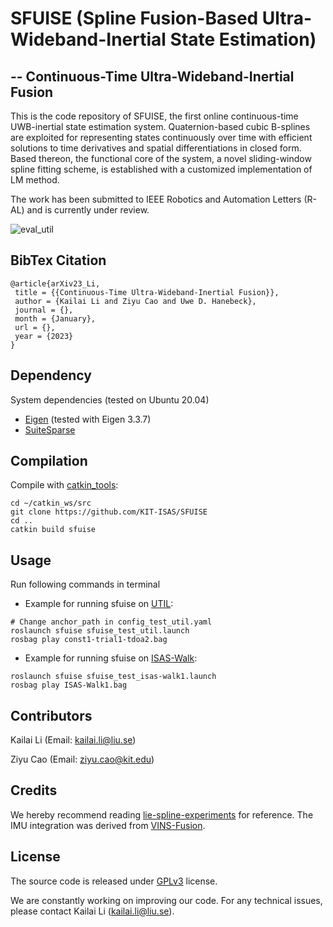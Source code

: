 # SFUISE (Spline Fusion-Based Ultra-Wideband-Inertial State Estimation)
## -- Continuous-Time Ultra-Wideband-Inertial Fusion
This is the code repository of SFUISE, the first online continuous-time UWB-inertial state estimation system. Quaternion-based cubic B-splines are exploited for representing states continuously over time with efficient solutions to time derivatives and spatial differentiations in closed form. Based thereon, the functional core of the system, a novel sliding-window spline fitting scheme, is established with a customized implementation of LM method. 

The work has been submitted to IEEE Robotics and Automation Letters (R-AL) and is currently under review. 

![eval_util](https://github.com/kailaili/sfuiseRelease/blob/main/doc/util_sequences.gif)
## BibTex Citation
```
@article{arXiv23_Li,
 title = {{Continuous-Time Ultra-Wideband-Inertial Fusion}},
 author = {Kailai Li and Ziyu Cao and Uwe D. Hanebeck},
 journal = {},
 month = {January},
 url = {},
 year = {2023}
}
```

## Dependency
System dependencies (tested on Ubuntu 20.04)
* [Eigen](https://eigen.tuxfamily.org/index.php?title=Main_Page) (tested with Eigen 3.3.7)
* [SuiteSparse](https://people.engr.tamu.edu/davis/suitesparse.html)
## Compilation
Compile with [catkin_tools](https://catkin-tools.readthedocs.io/en/latest/index.html):
```
cd ~/catkin_ws/src
git clone https://github.com/KIT-ISAS/SFUISE
cd ..
catkin build sfuise
```
## Usage
Run following commands in terminal
* Example for running sfuise on [UTIL](https://utiasdsl.github.io/util-uwb-dataset/):
```
# Change anchor_path in config_test_util.yaml
roslaunch sfuise sfuise_test_util.launch
rosbag play const1-trial1-tdoa2.bag
```
* Example for running sfuise on [ISAS-Walk](https://github.com/kailaili/sfuiseRelease/tree/main/dataset):
```
roslaunch sfuise sfuise_test_isas-walk1.launch
rosbag play ISAS-Walk1.bag
```
## Contributors
Kailai Li (Email: kailai.li@liu.se)

Ziyu Cao (Email: ziyu.cao@kit.edu)
## Credits
We hereby recommend reading [lie-spline-experiments](https://gitlab.com/tum-vision/lie-spline-experiments) for reference. The IMU integration was derived from [VINS-Fusion](https://github.com/HKUST-Aerial-Robotics/VINS-Fusion).
## License
The source code is released under [GPLv3](https://www.gnu.org/licenses/) license.

We are constantly working on improving our code. For any technical issues, please contact 
Kailai Li (kailai.li@liu.se).
